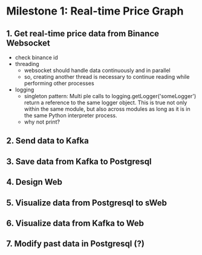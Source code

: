 # Milestone 1: Real-time Price Graph

## 1. Get real-time price data from Binance Websocket
- check binance id
- threading
  - websocket should handle data continuously and in parallel
  - so, creating another thread is necessary to continue reading while performing other processes
- logging
  - singleton pattern: Multi ple calls to logging.getLogger('someLogger') return a reference to the same logger object. This is true not only within the same module, but also across modules as long as it is in the same Python interpreter process.
  - why not print?
## 2. Send data to Kafka

## 3. Save data from Kafka to Postgresql

## 4. Design Web

## 5. Visualize data from Postgresql to sWeb

## 6. Visualize data from Kafka to Web

## 7. Modify past data in Postgresql (?)